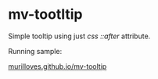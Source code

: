 # mv-tootltip
Simple tooltip using just *css ::after* attribute.

Running sample:

[murilloves.github.io/mv-tooltip](https://murilloves.github.io/mv-tooltip)
